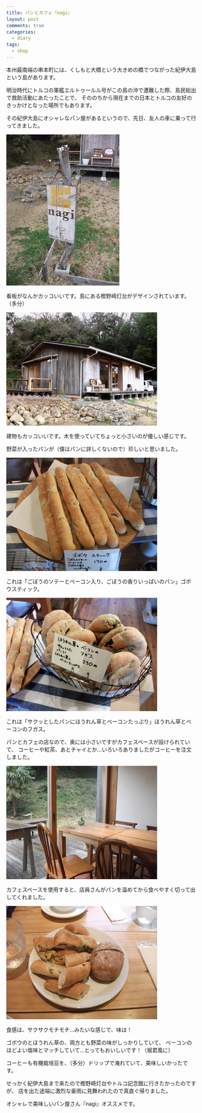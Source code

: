 ```yaml
---
title: パンとカフェ『nagi』
layout: post
comments: true
categories:
  - diary
tags:
  - shop
---
```

本州最南端の串本町には、くしもと大橋という大きめの橋でつながった紀伊大島という島があります。

明治時代にトルコの軍艦エルトゥールル号がこの島の沖で遭難した際、島民総出で救助活動にあたったことで、
そののちから現在までの日本とトルコの友好のきっかけとなった場所でもあります。

その紀伊大島にオシャレなパン屋があるというので、先日、友人の車に乗って行ってきました。

![nagi看板][1]

看板がなんかカッコいいです。島にある樫野崎灯台がデザインされています。（多分）

![nagi建物][2]

建物もカッコいいです。木を使っていてちょっと小さいのが優しい感じです。

野菜が入ったパンが（僕はパンに詳しくないので）珍しいと思いました。

![ごぼうのソテーとベーコン入り、ごぼうの香りいっぱいのパン][3]

これは「ごぼうのソテーとベーコン入り、ごぼうの香りいっぱいのパン」ゴボウスティック。

![サクッとしたパンにほうれん草とベーコンたっぷり][4]

これは「サクッとしたパンにほうれん草とベーコンたっぷり」ほうれん草とベーコンのフガス。

パンとカフェの店なので、奥には小さいですがカフェスペースが設けられていて、
コーヒーや紅茶、あとチャイとか…いろいろありましたがコーヒーを注文しました。

![nagiカフェスペース][5]

カフェスペースを使用すると、店員さんがパンを温めてから食べやすく切って出してくれました。

![nagiでお茶][6]

食感は、サクサクモチモチ…みたいな感じで、味は！

ゴボウのとほうれん草の、両方とも野菜の味がしっかりしていて、
ベーコンのほどよい塩味とマッチしていて…とってもおいしいです！（堀君風に）

コーヒーも有機栽培豆を、（多分）ドリップで淹れていて、美味しいかったです。

せっかく紀伊大島まで来たので樫野崎灯台やトルコ記念館に行きたかったのですが、
店を出た途端に激烈な豪雨に見舞われたので真直ぐ帰りました。

オシャレで美味しいパン屋さん『nagi』オススメです。


 [1]: /img/uploads/2010/02/nagi-kushimoto-1.jpg
 [2]: /img/uploads/2010/02/nagi-kushimoto-2.jpg
 [3]: /img/uploads/2010/02/nagi-kushimoto-3.jpg
 [4]: /img/uploads/2010/02/nagi-kushimoto-4.jpg
 [5]: /img/uploads/2010/02/nagi-kushimoto-5.jpg
 [6]: /img/uploads/2010/02/nagi-kushimoto-6.jpg

